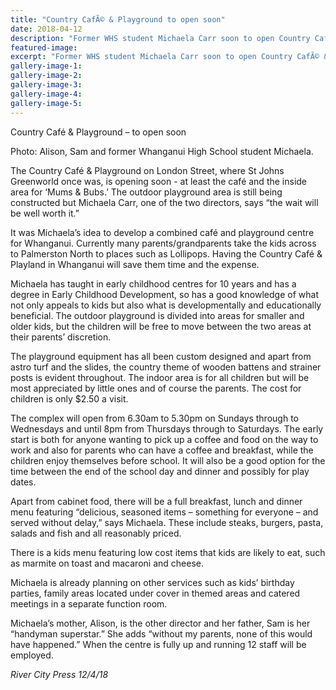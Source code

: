```yaml
---
title: "Country CafÃ© & Playground to open soon"
date: 2018-04-12
description: "Former WHS student Michaela Carr soon to open Country CafÃ© & Playground..."
featured-image: 
excerpt: "Former WHS student Michaela Carr soon to open Country CafÃ© & Playground."
gallery-image-1: 
gallery-image-2: 
gallery-image-3: 
gallery-image-4: 
gallery-image-5: 
---
```


<p>Country Caf&eacute; &amp; Playground &ndash; to open soon</p>
<p>Photo:&nbsp;<span>Alison, Sam and former Whanganui High School student Michaela.</span></p>
<p>The Country Caf&eacute; &amp; Playground on London Street, where St Johns Greenworld once was, is opening soon - at least the caf&eacute; and the inside area for &lsquo;Mums &amp; Bubs.&rsquo; The outdoor playground area is still being constructed but Michaela Carr, one of the two directors, says &ldquo;the wait will be well worth it.&rdquo;</p>
<p>It was Michaela&rsquo;s idea to develop a combined caf&eacute; and playground centre for Whanganui. Currently many parents/grandparents take the kids acr<span class="text_exposed_show">oss to Palmerston North to places such as Lollipops. Having the Country Caf&eacute; &amp; Playland in Whanganui will save them time and the expense.<br /></span></p>
<p><span class="text_exposed_show">Michaela has taught in early childhood centres for 10 years and has a degree in Early Childhood Development, so has a good knowledge of what not only appeals to kids but also what is developmentally and educationally beneficial. The outdoor playground is divided into areas for smaller and older kids, but the children will be free to move between the two areas at their parents&rsquo; discretion.<br /></span></p>
<p><span class="text_exposed_show">The playground equipment has all been custom designed and apart from astro turf and the slides, the country theme of wooden battens and strainer posts is evident throughout. The indoor area is for all children but will be most appreciated by little ones and of course the parents. The cost for children is only $2.50 a visit.<br /></span></p>
<p><span class="text_exposed_show">The complex will open from 6.30am to 5.30pm on Sundays through to Wednesdays and until 8pm from Thursdays through to Saturdays. The early start is both for anyone wanting to pick up a coffee and food on the way to work and also for parents who can have a coffee and breakfast, while the children enjoy themselves before school. It will also be a good option for the time between the end of the school day and dinner and possibly for play dates.<br /></span></p>
<p><span class="text_exposed_show">Apart from cabinet food, there will be a full breakfast, lunch and dinner menu featuring &ldquo;delicious, seasoned items &ndash; something for everyone &ndash; and served without delay,&rdquo; says Michaela. These include steaks, burgers, pasta, salads and fish and all reasonably priced.<br /></span></p>
<p><span class="text_exposed_show">There is a kids menu featuring low cost items that kids are likely to eat, such as marmite on toast and macaroni and cheese.<br /></span></p>
<p><span class="text_exposed_show">Michaela is already planning on other services such as kids&rsquo; birthday parties, family areas located under cover in themed areas and catered meetings in a separate function room.<br /></span></p>
<p><span class="text_exposed_show">Michaela&rsquo;s mother, Alison, is the other director and her father, Sam is her &ldquo;handyman superstar.&rdquo; She adds &ldquo;without my parents, none of this would have happened.&rdquo; When the centre is fully up and running 12 staff will be employed.</span></p>
<div class="text_exposed_show">
<p><em>River City Press 12/4/18</em></p>
</div>

